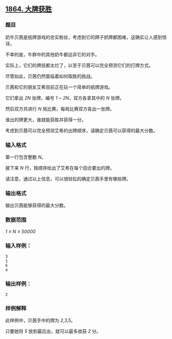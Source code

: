 ## [1864. 大牌获胜](https://www.acwing.com/problem/content/1866/)

### 题目

奶牛贝茜是纸牌游戏的忠实粉丝，考虑到它的蹄子抓牌都困难，这确实让人感到惊讶。

不幸的是，牛群中的其他奶牛都远非它的对手。

实际上，它们的牌技都太烂了，以至于贝茜可以完全预测它们的打牌方式。

尽管如此，贝茜仍然面临着如何取胜的挑战。

贝茜和它的朋友艾希目前正在玩一个简单的纸牌游戏。

它们拿出 *2N* 张牌，编号 *1 ~ 2N*，双方各拿其中的 *N* 张牌。

然后双方共进行 *N* 局比赛，每局比赛双方各出一张牌。

谁出的牌更大，谁就能获胜并获得一分。

考虑到贝茜可以完全预测艾希的出牌顺序，请确定贝茜可以获得的最大分数。

### 输入格式

第一行包含整数 *N*。

接下来 *N* 行，按顺序给出了艾希在每个回合要出的牌。

请注意，通过以上信息，可以很轻松的确定贝茜手里有哪些牌。

### 输出格式

输出贝茜能够获得的最大分数。

### 数据范围

*1 ≤ N ≤ 50000*

### 输入样例：

```
3
1
6
4
```

### 输出样例：

```
2
```

### 样例解释

此样例中，贝茜手中的牌为 *2,3,5*。

只要她将 *5* 放到最后出，就可以最多收获 *2* 分。
